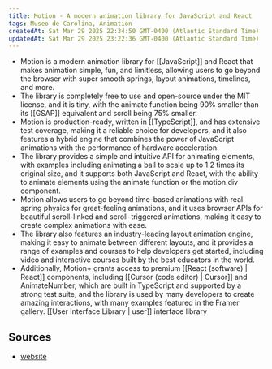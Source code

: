 ```yaml
---
title: Motion - A modern animation library for JavaScript and React
tags: Museo de Carolina, Animation
createdAt: Sat Mar 29 2025 22:34:50 GMT-0400 (Atlantic Standard Time)
updatedAt: Sat Mar 29 2025 23:22:36 GMT-0400 (Atlantic Standard Time)
---
```



- Motion is a modern animation library for [[JavaScript]] and React that makes animation simple, fun, and limitless, allowing users to go beyond the browser with super smooth springs, layout animations, timelines, and more.
- The library is completely free to use and open-source under the MIT license, and it is tiny, with the animate function being 90% smaller than its [[GSAP]] equivalent and scroll being 75% smaller.
- Motion is production-ready, written in [[TypeScript]], and has extensive test coverage, making it a reliable choice for developers, and it also features a hybrid engine that combines the power of JavaScript animations with the performance of hardware acceleration.
- The library provides a simple and intuitive API for animating elements, with examples including animating a ball to scale up to 1.2 times its original size, and it supports both JavaScript and React, with the ability to animate elements using the animate function or the motion.div component.
- Motion allows users to go beyond time-based animations with real spring physics for great-feeling animations, and it uses browser APIs for beautiful scroll-linked and scroll-triggered animations, making it easy to create complex animations with ease.
- The library also features an industry-leading layout animation engine, making it easy to animate between different layouts, and it provides a range of examples and courses to help developers get started, including video and interactive courses built by the best educators in the world.
- Additionally, Motion+ grants access to premium [[React (software) | React]] components, including [[Cursor (code editor) | Cursor]] and AnimateNumber, which are built in TypeScript and supported by a strong test suite, and the library is used by many developers to create amazing interactions, with many examples featured in the Framer gallery.
[[User Interface Library | user]] interface library 



## Sources
- [website](https://motion.dev/)
